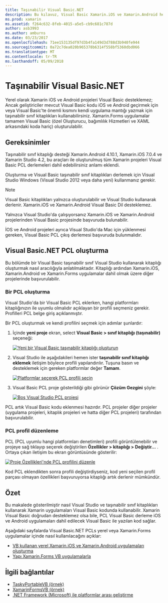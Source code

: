 ```yaml
---
title: Taşınabilir Visual Basic.NET
description: Bu kılavuz, Visual Basic Xamarin.iOS ve Xamarin.Android hedefleyen çözümlerinde kullanılabilmesi için taşınabilir sınıf kitaplığı (PCL) projeleri yazmak için nasıl kullanılabileceğini anlatılmıştır.
ms.prod: xamarin
ms.assetid: f264c632-8feb-4015-a5e5-cb9c681c787d
author: asb3993
ms.author: amburns
ms.date: 03/23/2017
ms.openlocfilehash: 71ee153135df97d3b4fa149d3d788d3b940fe944
ms.sourcegitcommit: 0a72c7dea020b965378b6314f558bf5360dbd066
ms.translationtype: MT
ms.contentlocale: tr-TR
ms.lasthandoff: 05/09/2018
---
```

# <a name="portable-visual-basicnet"></a>Taşınabilir Visual Basic.NET

Yerel olarak Xamarin iOS ve Android projeleri Visual Basic desteklemez; Ancak geliştiriciler mevcut Visual Basic kodu iOS ve Android geçirmek için veya Visual Basic'te önemli kısmını kendi uygulama mantığı yazmak için taşınabilir sınıf kitaplıkları kullanabilirsiniz. Xamarin.Forms uygulamalar tamamen Visual Basic (özel Oluşturucu, bağımlılık Hizmetleri ve XAML arkasındaki koda hariç) oluşturulabilir.

## <a name="requirements"></a>Gereksinimler

Taşınabilir sınıf kitaplığı desteği Xamarin.Android 4.10.1, Xamarin.iOS 7.0.4 ve Xamarin Studio 4.2, bu araçları ile oluşturulmuş tüm Xamarin projeleri Visual Basic PCL derlemeleri dahil edebilirsiniz anlamı eklendi.

Oluşturma ve Visual Basic taşınabilir sınıf kitaplıkları derlemek için Visual Studio Windows (Visual Studio 2012 veya daha yeni) kullanmanız gerekir.

> [!NOTE]
> Visual Basic kitaplıkları yalnızca oluşturulabilir ve Visual Studio kullanarak derlenir. Xamarin.iOS ve Xamarin.Android Visual Basic Dil desteklemez.
>
> Yalnızca Visual Studio'da çalışıyorsanız Xamarin.iOS ve Xamarin.Android projelerinden Visual Basic projesinde başvuruda bulunabilir.
>
> İOS ve Android projeleri ayrıca Visual Studio'da Mac için yüklenmesi gereken, Visual Basic PCL çıkış derlemesi başvuruda bulunmalıdır.


## <a name="creating-a-visual-basicnet-pcl"></a>Visual Basic.NET PCL oluşturma

Bu bölümde bir Visual Basic taşınabilir sınıf Visual Studio kullanarak kitaplığı oluşturmak nasıl aracılığıyla anlatılmaktadır.
Kitaplığı ardından Xamarin.iOS, Xamarin.Android ve Xamarin.Forms uygulamalar dahil olmak üzere diğer projelerinde başvurulabilir.

### <a name="creating-a-pcl"></a>Bir PCL oluşturma

Visual Studio'da bir Visual Basic PCL eklerken, hangi platformları kitaplığınızın ile uyumlu olmalıdır açıklayan bir profili seçmeniz gerekir. Profilleri PCL belge giriş açıklanmıştır.

Bir PCL oluşturmak ve kendi profilini seçmek için adımlar şunlardır:

1.  İçinde **yeni proje** ekran, select **Visual Basic > sınıf kitaplığı (taşınabilir)** seçeneği:

    [![](images/image1-sml.png "Yeni bir Visual Basic taşınabilir kitaplığı oluşturun")](images/image1.png#lightbox)

1.  Visual Studio ile aşağıdakileri hemen ister **taşınabilir sınıf kitaplığı eklemek** iletişim böylece profili yapılandırılır. Tuşuna basın ve desteklemek için gereken platformlar değer **Tamam**.

    [![](images/image2-sml.png "Platformlar seçerek PCL profili seçin")](images/image2.png#lightbox)

1.  Visual Basic PCL proje gösterildiği gibi görünür **Çözüm Gezgini** şöyle:

    [![](images/image3-sml.png "Boş Visual Studio PCL projesi")](images/image3.png#lightbox)


PCL artık Visual Basic kodu eklenmesi hazırdır. PCL projeler diğer projeler (uygulama projeleri, kitaplık projeleri ve hatta diğer PCL projeleri) tarafından başvurulabilir.

### <a name="editing-the-pcl-profile"></a>PCL profil düzenleme

PCL (PCL uyumlu hangi platformları denetimleri) profili görüntülenebilir ve projeye sağ tıklayıp seçerek değiştirilen **Özellikler > kitaplığı > Değiştir...** . Ortaya çıkan iletişim bu ekran görüntüsünde gösterilir:

 [![](images/image4-sml.png "Proje Özellikleri'nde PCL profilini düzenle")](images/image4.png#lightbox)

Kod PCL eklendikten sonra profili değiştirdiyseniz, kod yeni seçilen profil parçası olmayan özellikleri başvuruyorsa kitaplığı artık derlenir mümkündür.


## <a name="summary"></a>Özet

Bu makalede gösterilmiştir nasıl Visual Studio ve taşınabilir sınıf kitaplıkları kullanarak Xamarin uygulamaları Visual Basic kodunda kullanabilir. Xamarin Visual Basic doğrudan desteklemez olsa bile, PCL Visual Basic derleme iOS ve Android uygulamaları dahil edilecek Visual Basic ile yazılan kod sağlar.

Aşağıdaki sayfalarda Visual Basic.NET PCLs yerel veya Xamarin.Forms uygulamalar içinde nasıl kullanılacağını açıklar:

- [VB kullanan yerel Xamarin.iOS ve Xamarin.Android uygulamaları oluşturma](native-apps.md)
- [Yapı Xamarin.Forms VB uygulamalarla](xamarin-forms.md)


## <a name="related-links"></a>İlgili bağlantılar

- [TaskyPortableVB (örnek)](https://github.com/xamarin/mobile-samples/tree/master/VisualBasic/TaskyPortableVB)
- [XamarinFormsVB (örnek)](https://github.com/xamarin/mobile-samples/tree/master/VisualBasic/XamarinFormsVB)
- [.NET Framework (Microsoft) ile platformlar arası geliştirme](http://msdn.microsoft.com/library/gg597391(v=vs.110).aspx)
